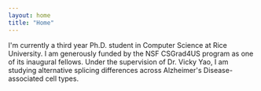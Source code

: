 ```yaml
---
layout: home
title: "Home"
---
```


I'm currently a third year Ph.D. student in Computer Science at Rice University. I am generously funded by the NSF CSGrad4US program as one of its inaugural fellows. Under the supervision of Dr. Vicky Yao, I am studying alternative splicing differences across Alzheimer's Disease-associated cell types.

